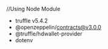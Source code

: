 //Using Node Module
- truffle v5.4.2
- @openzeppelin/contracts@v3.0.0
- @truffle/hdwallet-provider
- dotenv
